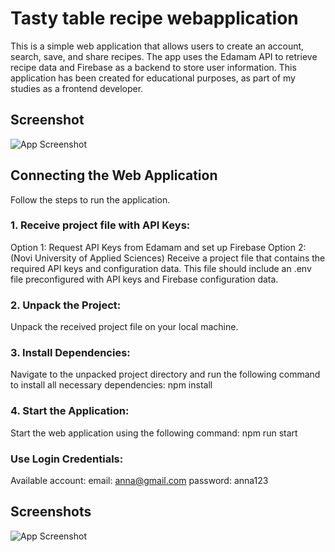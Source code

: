 # Tasty table recipe webapplication

This is a simple web application that allows users to create an account, search, save, and share recipes. The app uses the Edamam API to retrieve recipe data and Firebase as a backend to store user information. This application has been created for educational purposes, as part of my studies as a frontend developer.

## Screenshot  
![App Screenshot](https://postimg.cc/ThxHFg3h)  


## Connecting the Web Application

Follow the steps to run the application.

### 1. Receive project file with API Keys:

Option 1: Request API Keys from Edamam and set up Firebase
Option 2: (Novi University of Applied Sciences) Receive a project file that contains the required API keys and configuration data. This file should include an .env file preconfigured with API keys and Firebase configuration data.

### 2. Unpack the Project:

Unpack the received project file on your local machine.

### 3. Install Dependencies:

Navigate to the unpacked project directory and run the following command to install all necessary dependencies: npm install

### 4. Start the Application:

Start the web application using the following command: npm run start

### Use Login Credentials:

Available account:
email: anna@gmail.com password: anna123
## Screenshots  
![App Screenshot](https://postimg.cc/K4hdbCJG)  
